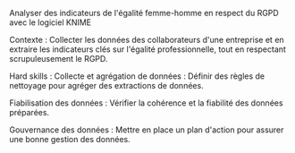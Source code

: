 Analyser des indicateurs de l'égalité femme-homme en respect du RGPD avec le logiciel KNIME

Contexte : Collecter les données des collaborateurs d'une entreprise et en extraire les indicateurs clés sur l'égalité professionnelle, tout en respectant scrupuleusement le RGPD.

Hard skills :
Collecte et agrégation de données : Définir des règles de nettoyage pour agréger des extractions de données.

Fiabilisation des données : Vérifier la cohérence et la fiabilité des données préparées.

Gouvernance des données : Mettre en place un plan d'action pour assurer une bonne gestion des données.
